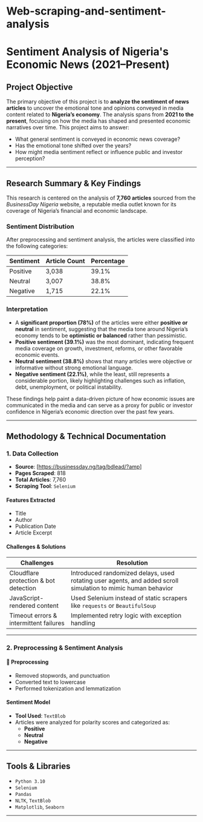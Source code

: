 # Web-scraping-and-sentiment-analysis

# Sentiment Analysis of Nigeria's Economic News (2021–Present)
## Project Objective

The primary objective of this project is to **analyze the sentiment of news articles** to uncover the emotional tone and opinions conveyed in media content related to **Nigeria’s economy**. The analysis spans from **2021 to the present**, focusing on how the media has shaped and presented economic narratives over time. This project aims to answer:

- What general sentiment is conveyed in economic news coverage?
- Has the emotional tone shifted over the years?
- How might media sentiment reflect or influence public and investor perception?

---

##  Research Summary & Key Findings

This research is centered on the analysis of **7,760 articles** sourced from the *BusinessDay Nigeria* website, a reputable media outlet known for its coverage of Nigeria’s financial and economic landscape.

### Sentiment Distribution

After preprocessing and sentiment analysis, the articles were classified into the following categories:

| Sentiment | Article Count | Percentage |
|-----------|----------------|------------|
| Positive  | 3,038          | 39.1%      |
| Neutral   | 3,007          | 38.8%      |
| Negative  | 1,715          | 22.1%      |

###  Interpretation

- A **significant proportion (78%)** of the articles were either **positive or neutral** in sentiment, suggesting that the media tone around Nigeria’s economy tends to be **optimistic or balanced** rather than pessimistic.
- **Positive sentiment (39.1%)** was the most dominant, indicating frequent media coverage on growth, investment, reforms, or other favorable economic events.
- **Neutral sentiment (38.8%)** shows that many articles were objective or informative without strong emotional language.
- **Negative sentiment (22.1%)**, while the least, still represents a considerable portion, likely highlighting challenges such as inflation, debt, unemployment, or political instability.

These findings help paint a data-driven picture of how economic issues are communicated in the media and can serve as a proxy for public or investor confidence in Nigeria’s economic direction over the past few years.

---

##  Methodology & Technical Documentation

### 1. Data Collection

- **Source**: [https://businessday.ng/tag/bdlead/?amp]
- **Pages Scraped**: 818
- **Total Articles**: 7,760
- **Scraping Tool**: `Selenium`

#### Features Extracted

- Title  
- Author  
- Publication Date  
- Article Excerpt  

####  Challenges & Solutions

| Challenges | Resolution |
|----------|-------------|
| Cloudflare protection & bot detection | Introduced randomized delays, used rotating user agents, and added scroll simulation to mimic human behavior |
| JavaScript-rendered content | Used Selenium instead of static scrapers like `requests` or `BeautifulSoup` |
| Timeout errors & intermittent failures | Implemented retry logic with exception handling |

---

### 2. Preprocessing & Sentiment Analysis

#### 🔧 Preprocessing

- Removed stopwords, and punctuation
- Converted text to lowercase
- Performed tokenization and lemmatization

#### Sentiment Model

- **Tool Used**: `TextBlob` 
- Articles were analyzed for polarity scores and categorized as:
  - **Positive**
  - **Neutral**
  - **Negative**

---

##  Tools & Libraries

- `Python 3.10`
- `Selenium`
- `Pandas`
- `NLTK`, `TextBlob`
- `Matplotlib`, `Seaborn`

---




